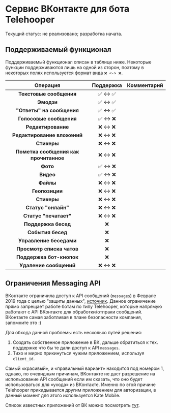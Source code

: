# Сервис ВКонтакте для бота Telehooper

Текущий статус: не реализовано; разработка начата.

## Поддерживаемый функционал

Поддерживаемый функционал описан в таблице ниже. Некоторые функции поддерживаются лишь на одной из сторон, поэтому в некоторых полях используется формат вида `❌ <-> ❌`.

| **Операция**                          | **Поддержка** | **Комментарий**    |
|:-------------------------------------:|:-------------:|:------------------:|
| **Текстовые сообщения**               | ✅ <-> ✅     |                    |
| **Эмодзи**                            | ✅ <-> ✅     |                    |
| **"Ответы" на сообщения**             | ✅ <-> ✅     |                    |
| **Голосовые сообщения**               | ✅ <-> ❌     |                    |
| **Редактирование**                    | ❌ <-> ❌     |                    |
| **Редактирование вложений**           | ❌ <-> ❌     |                    |
| **Стикеры**                           | ❌ <-> ❌     |                    |
| **Пометка сообщения как прочитанное** | ❌ <-> ❌     |                    |
| **Фото**                              | ✅ <-> ❌     |                    |
| **Видео**                             | ✅ <-> ❌     |                    |
| **Файлы**                             | ❌ <-> ❌     |                    |
| **Геопозиции**                        | ❌ <-> ❌     |                    |
| **Стикеры**                           | ❌ <-> ❌     |                    |
| **Статус "онлайн"**                   | ❌ <-> ❌     |                    |
| **Статус "печатает"**                 | ❌ <-> ❌     |                    |
| **Поддержка бесед**                   | ❌            |                    |
| **События бесед**                     | ❌            |                    |
| **Управление беседами**               | ❌            |                    |
| **Просмотр списка чатов**             | ❌            |                    |
| **Поддержка бот-кнопок**              | ❌            |                    |
| **Удаление сообщений**                | ❌ <-> ❌     |                    |

## Ограничения Messaging API

ВКонтакте ограничила доступ к API сообщений (`messages`) в Феврале 2019 года с целью "защиты данных", [источник](https://dev.vk.com/reference/roadmap#%D0%9E%D0%B3%D1%80%D0%B0%D0%BD%D0%B8%D1%87%D0%B5%D0%BD%D0%B8%D0%B5%20Messages%20API). Данное ограничение прямо запрещает работе ботам по типу Telehooper, которые напрямую работают с API ВКонтакте для обработки/отпраки сообщений. ВКонтакте самая заботливая в плане безопасности компания, запомните это :)

Для обхода данной проблемы есть несколько путей решения:

1. Создать собственное приложение в ВК, дальше обратиться к тех. поддержке что бы те дали доступ к API `messages`.
2. Тихо и мирно прикинуться чужим приложением, используя `client_id`.

Самый «красивый», и «правильный вариант» находится под номером 1, однако, по очевидным причинам, ВКонтакте не даст разрешение на использование API сообщений если им сказать, что оно будет использоваться для «ухода» из ВКонтакте. Именно по этой причине Telehooper прикидывается другим приложением для авторизации, в данный момент для этого используется Kate Mobile.

Список известных приложений от ВК можно посмотреть [тут](https://vkhost.github.io/).
